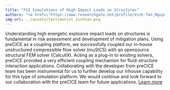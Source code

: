 ```yaml
---
title: "FSI Simulations of High Impact Loads on Structures"
authors: "<a href=\"https://www.researchgate.net/profile/Vinh-Tan_Nguyen\">Vinh-Tan Nguyen, PhD</a>, Senior Scientist and Capability Group Manager, Institute of High Performance Computing, A*STAR, Singapore"
img-url: ../assets/testimonial_vinhtan.png
---
```

Understanding high energetic explosive impact loads on structures is fundamental in risk assessment and development of mitigation plans.
Using preCICE as a coupling platform, we successfully coupled our in-house unstructured compressible flow solver (muSICS) with an opensource structural FEM solver (CalculiX).
Acting as a plug-in to existing solvers, preCICE provided a very efficient coupling mechanism for fluid-structure interaction applications.
Collaborating with the developer from preCICE team has been instrumental for us to further develop our inhouse capability for this type of simulation platform.
We would continue and look forward to our collaboration with the preCICE team for future applications.
[Learn more](http://www.sciencedirect.com/science/article/pii/S0734743X15000172)
